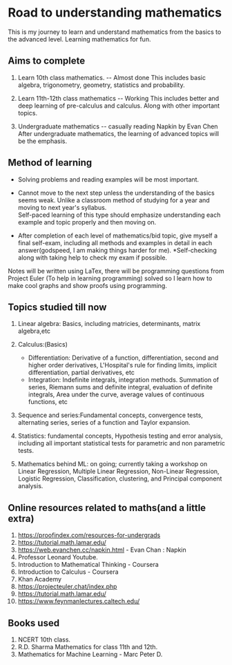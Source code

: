 # Road to understanding mathematics

This is my journey to learn and understand mathematics from the basics to the advanced level.
Learning mathematics for fun.

## Aims to complete

1. Learn 10th class mathematics. -- Almost done
This includes basic algebra, trigonometry, geometry, statistics and probability.

2. Learn 11th-12th class mathematics -- Working 
This includes better and deep learning of pre-calculus and calculus. Along with other important topics.

3. Undergraduate mathematics -- casually reading Napkin by Evan Chen   
After undergraduate mathematics, the learning of advanced topics will be the emphasis.

## Method of learning

- Solving problems and reading examples will be most important.

- Cannot move to the next step unless the understanding of the basics seems weak. Unlike a classroom method of studying for a year and moving to next year's syllabus.  
Self-paced learning of this type should emphasize understanding each example and topic properly and then moving on.

- After completion of each level of mathematics/bid topic, give myself a final self-exam, including all methods and examples in detail in each answer(godspeed, I am making things harder for me).
*Self-checking along with taking help to check my exam if possible.

Notes will be written using LaTex, there will be programming questions from Project Euler (To help in learning programming) solved so I learn how to make cool graphs and show proofs using programming.

## Topics studied till now

1. Linear algebra: Basics, including matricies, determinants, matrix algebra,etc
2. Calculus:(Basics)
    - Differentiation: Derivative of a function, differentiation, second and higher order derivatives, L'Hospital's rule for finding limits, implicit differentiation, partial derivatives, etc
    - Integration: Indefinite integrals, integration methods. Summation of series, Riemann sums and definite
    integral, evaluation of definite integrals, Area under the curve, average values of continuous
    functions, etc

3. Sequence and series:Fundamental concepts, convergence tests, alternating series, series of a function and Taylor expansion.

4. Statistics: fundamental concepts, Hypothesis testing and error analysis, including all important statistical tests for parametric and non parametric tests.

5. Mathematics behind ML: on going; currently taking a workshop on Linear Regression, Multiple Linear Regression, Non-Linear Regression, Logistic Regression, Classification, clustering, and Principal component analysis. 

## Online resources related to maths(and a little extra)

1. <https://proofindex.com/resources-for-undergrads>
2. <https://tutorial.math.lamar.edu/>
3. <https://web.evanchen.cc/napkin.html> - Evan Chan : Napkin 
4. Professor Leonard Youtube.
5. Introduction to Mathematical Thinking - Coursera
6. Introduction to Calculus - Coursera
7. Khan Academy
8. <https://projecteuler.chat/index.php>
9. <https://tutorial.math.lamar.edu/>
10. <https://www.feynmanlectures.caltech.edu/>

## Books used

1. NCERT 10th class.
2. R.D. Sharma Mathematics for class 11th and 12th.
3. Mathematics for Machine Learning - Marc Peter D.
